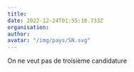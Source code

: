 ```yaml
---
title: 
date: 2022-12-24T01:55:18.733Z
organisation: 
author: 
avatar: "/img/pays/SN.svg"
---
```


On ne veut pas de troisième candidature